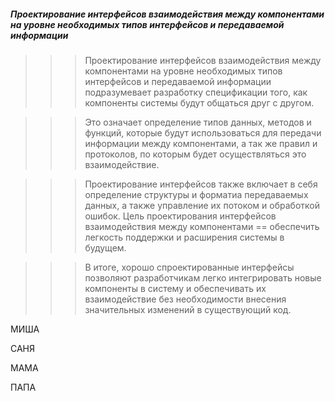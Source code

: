 ##### Проектирование интерфейсов взаимодействия между компонентами на уровне необходимых типов интерфейсов и передаваемой информации

>>> Проектирование интерфейсов взаимодействия между компонентами на уровне необходимых типов интерфейсов и передаваемой информации подразумевает разработку спецификации того, как компоненты системы будут общаться друг с другом. 

>>> Это означает определение типов данных, методов и функций, которые будут использоваться для передачи информации между компонентами, а так же правил и протоколов, по которым будет осуществляться это взаимодействие.

>>> Проектирование интерфейсов также включает в себя определение структуры и форматиа передаваемых данных, а также управление их потоком и обработкой ошибок.
Цель проектирования интерфейсов взаимодействия между компонентами == обеспечить легкость поддержки и расширения системы в будущем.

>>> В итоге, хорошо спроектированные интерфейсы позволяют разработчикам легко интегрировать новые компоненты в систему и обеспечивать их взаимодействие без необходимости внесения значительных изменений в существующий код.


МИША

САНЯ

МАМА

ПАПА
